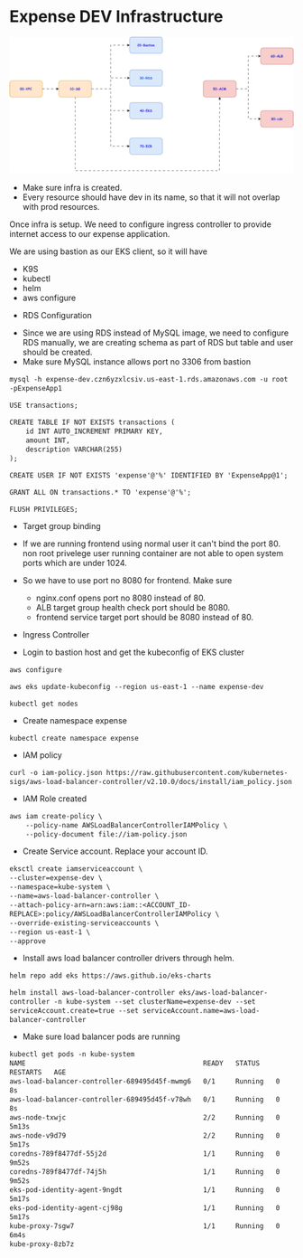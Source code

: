 # Expense DEV Infrastructure 

![alt text](jenkins-parallel-infra.drawio.svg)


- Make sure infra is created.
- Every resource should have dev in its name, so that it will not overlap with prod resources.

Once infra is setup. We need to configure ingress controller to provide internet access to our expense application.

We are using bastion as our EKS client, so it will have

- K9S
- kubectl
- helm
- aws configure

* RDS Configuration

- Since we are using RDS instead of MySQL image, we need to configure RDS manually, we are creating schema as part of RDS but table and user should be created.
- Make sure MySQL instance allows port no 3306 from bastion

```
mysql -h expense-dev.czn6yzxlcsiv.us-east-1.rds.amazonaws.com -u root -pExpenseApp1
```

```
USE transactions;
```

```
CREATE TABLE IF NOT EXISTS transactions (
    id INT AUTO_INCREMENT PRIMARY KEY,
    amount INT,
    description VARCHAR(255)
);
```
```
CREATE USER IF NOT EXISTS 'expense'@'%' IDENTIFIED BY 'ExpenseApp@1';
```

```
GRANT ALL ON transactions.* TO 'expense'@'%';
```

```
FLUSH PRIVILEGES;
```


* Target group binding

- If we are running frontend using normal user it can't bind the port 80. non root privelege user running container are not able to open system ports which are under 1024.

- So we have to use port no 8080 for frontend. Make sure
    + nginx.conf opens port no 8080 instead of 80.
    + ALB target group health check port should be 8080.
    + frontend service target port should be 8080 instead of 80.

* Ingress Controller

- Login to bastion host and get the kubeconfig of EKS cluster

```
aws configure
```

```
aws eks update-kubeconfig --region us-east-1 --name expense-dev
```

```
kubectl get nodes
```

- Create namespace expense
```
kubectl create namespace expense
```

- IAM policy
```
curl -o iam-policy.json https://raw.githubusercontent.com/kubernetes-sigs/aws-load-balancer-controller/v2.10.0/docs/install/iam_policy.json
```


- IAM Role created

```
aws iam create-policy \
    --policy-name AWSLoadBalancerControllerIAMPolicy \
    --policy-document file://iam-policy.json
```


- Create Service account. Replace your account ID.

```
eksctl create iamserviceaccount \
--cluster=expense-dev \
--namespace=kube-system \
--name=aws-load-balancer-controller \
--attach-policy-arn=arn:aws:iam::<ACCOUNT_ID-REPLACE>:policy/AWSLoadBalancerControllerIAMPolicy \
--override-existing-serviceaccounts \
--region us-east-1 \
--approve
```

- Install aws load balancer controller drivers through helm.
```
helm repo add eks https://aws.github.io/eks-charts
```

```
helm install aws-load-balancer-controller eks/aws-load-balancer-controller -n kube-system --set clusterName=expense-dev --set serviceAccount.create=true --set serviceAccount.name=aws-load-balancer-controller
```

- Make sure load balancer pods are running

```
kubectl get pods -n kube-system
NAME                                            READY   STATUS    RESTARTS   AGE
aws-load-balancer-controller-689495d45f-mwmg6   0/1     Running   0          8s
aws-load-balancer-controller-689495d45f-v78wh   0/1     Running   0          8s
aws-node-txwjc                                  2/2     Running   0          5m13s
aws-node-v9d79                                  2/2     Running   0          5m17s
coredns-789f8477df-55j2d                        1/1     Running   0          9m52s
coredns-789f8477df-74j5h                        1/1     Running   0          9m52s
eks-pod-identity-agent-9ngdt                    1/1     Running   0          5m17s
eks-pod-identity-agent-cj98g                    1/1     Running   0          5m17s
kube-proxy-7sgw7                                1/1     Running   0          6m4s
kube-proxy-8zb7z  
```
